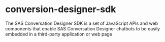 # conversion-designer-sdk
The SAS Conversation Designer SDK is a set of JavaScript APIs and web components that enable SAS Conversation Designer chatbots to be easily embedded in a third-party application or web page
